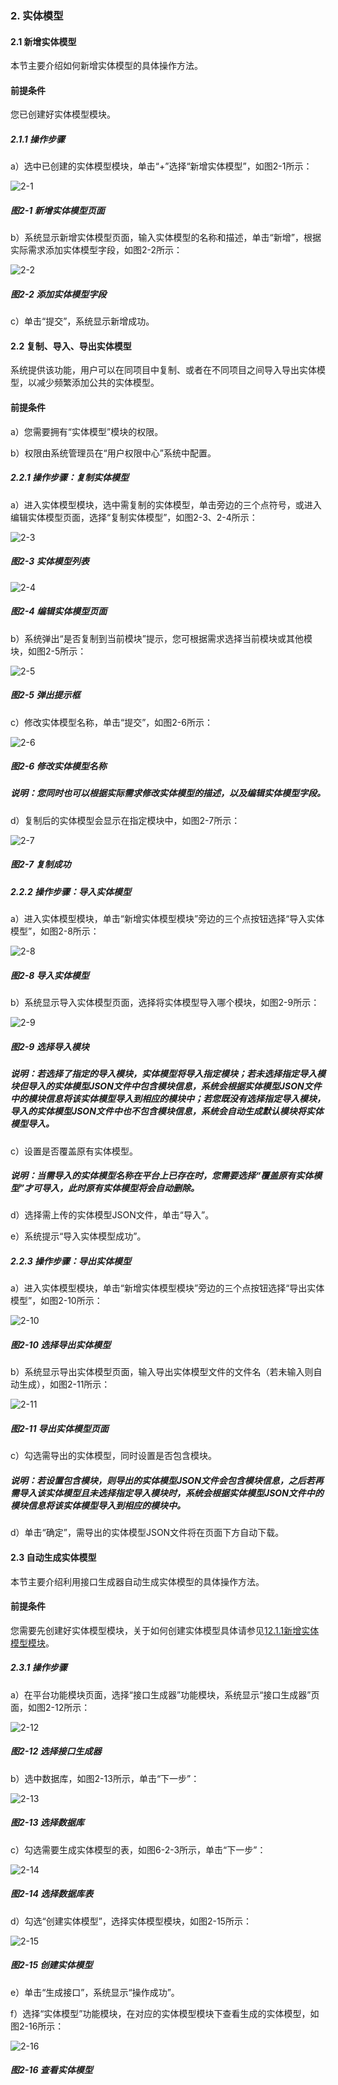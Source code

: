 ### 2. 实体模型

#### 2.1 新增实体模型

本节主要介绍如何新增实体模型的具体操作方法。

#### 前提条件

您已创建好实体模型模块。

##### 2.1.1 操作步骤

a）选中已创建的实体模型模块，单击“+”选择“新增实体模型”，如图2-1所示：

![2-1](https://www.feisuanyz.com/fsimage/ks-image/ks_19-03_img.png)

##### 图2-1 新增实体模型页面

b）系统显示新增实体模型页面，输入实体模型的名称和描述，单击“新增”，根据实际需求添加实体模型字段，如图2-2所示：

![2-2](https://www.feisuanyz.com/fsimage/ks-image/ks_19-04_img.png)

##### 图2-2 添加实体模型字段

c）单击“提交”，系统显示新增成功。

#### 2.2 复制、导入、导出实体模型

系统提供该功能，用户可以在同项目中复制、或者在不同项目之间导入导出实体模型，以减少频繁添加公共的实体模型。

#### 前提条件

a）您需要拥有“实体模型”模块的权限。

b）权限由系统管理员在“用户权限中心”系统中配置。

##### 2.2.1 操作步骤：复制实体模型

a）进入实体模型模块，选中需复制的实体模型，单击旁边的三个点符号，或进入编辑实体模型页面，选择“复制实体模型”，如图2-3、2-4所示：

![2-3](https://www.feisuanyz.com/fsimage/zc-image/cz_13_2_1_1.png)

##### 图2-3 实体模型列表

![2-4](https://www.feisuanyz.com/fsimage/zc-image/cz_13_2_1_9.png)

##### 图2-4 编辑实体模型页面

b）系统弹出“是否复制到当前模块”提示，您可根据需求选择当前模块或其他模块，如图2-5所示：

![2-5](https://www.feisuanyz.com/fsimage/zc-image/cz_13_2_1_2.png)

##### 图2-5 弹出提示框

c）修改实体模型名称，单击“提交”，如图2-6所示：

![2-6](https://www.feisuanyz.com/fsimage/zc-image/cz_13_2_1_3.png)

##### 图2-6 修改实体模型名称

##### 说明：您同时也可以根据实际需求修改实体模型的描述，以及编辑实体模型字段。

d）复制后的实体模型会显示在指定模块中，如图2-7所示：

![2-7](https://www.feisuanyz.com/fsimage/zc-image/cz_13_2_1_4.png)

##### 图2-7 复制成功

##### 2.2.2 操作步骤：导入实体模型

a）进入实体模型模块，单击“新增实体模型模块”旁边的三个点按钮选择“导入实体模型”，如图2-8所示：

![2-8](https://www.feisuanyz.com/fsimage/zc-image/cz_13_2_1_5.png)

##### 图2-8 导入实体模型

b）系统显示导入实体模型页面，选择将实体模型导入哪个模块，如图2-9所示：

![2-9](https://www.feisuanyz.com/fsimage/zc-image/cz_13_2_1_6.png)

##### 图2-9 选择导入模块

##### 说明：若选择了指定的导入模块，实体模型将导入指定模块；若未选择指定导入模块但导入的实体模型JSON文件中包含模块信息，系统会根据实体模型JSON文件中的模块信息将该实体模型导入到相应的模块中；若您既没有选择指定导入模块，导入的实体模型JSON文件中也不包含模块信息，系统会自动生成默认模块将实体模型导入。

c）设置是否覆盖原有实体模型。

##### 说明：当需导入的实体模型名称在平台上已存在时，您需要选择“覆盖原有实体模型”才可导入，此时原有实体模型将会自动删除。

d）选择需上传的实体模型JSON文件，单击“导入”。

e）系统提示“导入实体模型成功”。

##### 2.2.3 操作步骤：导出实体模型

a）进入实体模型模块，单击“新增实体模型模块”旁边的三个点按钮选择“导出实体模型”，如图2-10所示：

![2-10](https://www.feisuanyz.com/fsimage/zc-image/cz_13_2_1_7.png)

##### 图2-10 选择导出实体模型

b）系统显示导出实体模型页面，输入导出实体模型文件的文件名（若未输入则自动生成），如图2-11所示：

![2-11](https://www.feisuanyz.com/fsimage/zc-image/cz_13_2_1_8.png)

##### 图2-11 导出实体模型页面

c）勾选需导出的实体模型，同时设置是否包含模块。

##### 说明：若设置包含模块，则导出的实体模型JSON文件会包含模块信息，之后若再需导入该实体模型且未选择指定导入模块时，系统会根据实体模型JSON文件中的模块信息将该实体模型导入到相应的模块中。

d）单击“确定”，需导出的实体模型JSON文件将在页面下方自动下载。

#### 2.3 自动生成实体模型

本节主要介绍利用接口生成器自动生成实体模型的具体操作方法。

#### 前提条件

您需要先创建好实体模型模块，关于如何创建实体模型具体请参见[12.1.1新增实体模型模块](https://gitee.com/feisuanyz/SoFlu-adp/blob/master/SoFlu%E7%A4%BE%E5%8C%BA%E7%89%88%E6%95%99%E7%A8%8B/SoFlu%E7%A4%BE%E5%8C%BA%E7%89%88%E5%9F%BA%E7%A1%80%E6%93%8D%E4%BD%9C%E6%8C%87%E5%8D%97/12.%20%E5%AE%9E%E4%BD%93%E6%A8%A1%E5%9E%8B/1.%20%E5%AE%9E%E4%BD%93%E6%A8%A1%E5%9E%8B%E6%A8%A1%E5%9D%97)。

##### 2.3.1 操作步骤

a）在平台功能模块页面，选择“接口生成器”功能模块，系统显示“接口生成器”页面，如图2-12所示：

![2-12](https://www.feisuanyz.com/fsimage/zc-image/czzn_13_2_3_1.png)

##### 图2-12 选择接口生成器

b）选中数据库，如图2-13所示，单击“下一步”：

![2-13](https://www.feisuanyz.com/fsimage/zc-image/czzn_13_2_3_2.png)

##### 图2-13 选择数据库

c）勾选需要生成实体模型的表，如图6-2-3所示，单击“下一步”：

![2-14](https://www.feisuanyz.com/fsimage/zc-image/czzn_13_2_3_3.png)

##### 图2-14 选择数据库表

d）勾选“创建实体模型”，选择实体模型模块，如图2-15所示：

![2-15](https://www.feisuanyz.com/fsimage/zc-image/czzn_13_2_3_4.png)

##### 图2-15 创建实体模型

e）单击“生成接口”，系统显示“操作成功”。

f）选择“实体模型”功能模块，在对应的实体模型模块下查看生成的实体模型，如图2-16所示：

![2-16](https://www.feisuanyz.com/fsimage/zc-image/czzn_13_2_3_5.png)

##### 图2-16 查看实体模型
